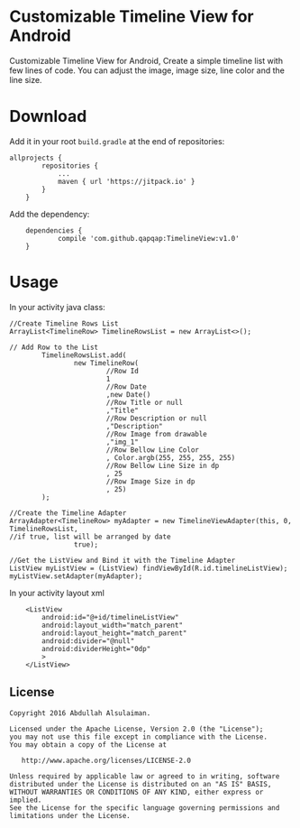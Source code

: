 # Customizable Timeline View for Android
Customizable Timeline View for Android, Create a simple timeline list with few lines of code. You can adjust the image, image size, line color and the line size.

# Download
Add it in your root `build.gradle` at the end of repositories:

```
allprojects {
		repositories {
			...
			maven { url 'https://jitpack.io' }
		}
	}
```
Add the dependency:

```
	dependencies {
	        compile 'com.github.qapqap:TimelineView:v1.0'
	}
```

# Usage

In your activity java class:
```
//Create Timeline Rows List
ArrayList<TimelineRow> TimelineRowsList = new ArrayList<>();

// Add Row to the List
        TimelineRowsList.add(
                new TimelineRow(
                        //Row Id
                        1
                        //Row Date
                        ,new Date()
                        //Row Title or null
                        ,"Title"
                        //Row Description or null
                        ,"Description"
                        //Row Image from drawable
                        ,"img_1"
                        //Row Bellow Line Color
                        , Color.argb(255, 255, 255, 255)
                        //Row Bellow Line Size in dp
                        , 25
                        //Row Image Size in dp
                        , 25)
        );

//Create the Timeline Adapter
ArrayAdapter<TimelineRow> myAdapter = new TimelineViewAdapter(this, 0, TimelineRowsList,
//if true, list will be arranged by date
                true);

//Get the ListView and Bind it with the Timeline Adapter
ListView myListView = (ListView) findViewById(R.id.timelineListView);
myListView.setAdapter(myAdapter);
```

In your activity layout xml
```
    <ListView
        android:id="@+id/timelineListView"
        android:layout_width="match_parent"
        android:layout_height="match_parent"
        android:divider="@null"
        android:dividerHeight="0dp"
        >
    </ListView>
```

License
--------

    Copyright 2016 Abdullah Alsulaiman.

    Licensed under the Apache License, Version 2.0 (the "License");
    you may not use this file except in compliance with the License.
    You may obtain a copy of the License at

       http://www.apache.org/licenses/LICENSE-2.0

    Unless required by applicable law or agreed to in writing, software
    distributed under the License is distributed on an "AS IS" BASIS,
    WITHOUT WARRANTIES OR CONDITIONS OF ANY KIND, either express or implied.
    See the License for the specific language governing permissions and
    limitations under the License.
